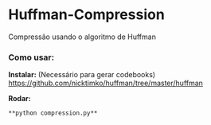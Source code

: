 # Huffman-Compression
Compressão usando o algoritmo de Huffman

### Como usar:

**Instalar:** (Necessário para gerar codebooks)
https://github.com/nicktimko/huffman/tree/master/huffman


**Rodar:**

```**python compression.py**```
